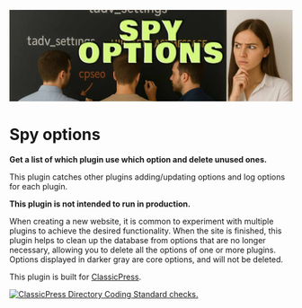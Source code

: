 ![Spy options banner](images/banner-1544x500.jpg "Spy options")

# Spy options

**Get a list of which plugin use which option and delete unused ones.**

This plugin catches other plugins adding/updating options and log options for each plugin.

**This plugin is not intended to run in production.**

When creating a new website, it is common to experiment with multiple plugins to achieve the desired functionality.
When the site is finished, this plugin helps to clean up the database from options that are no longer necessary, allowing you to delete all the options of one or more plugins.
Options displayed in darker gray are core options, and will not be deleted.

This plugin is built for [ClassicPress](https://www.classicpress.net/).

[![ClassicPress Directory Coding Standard checks.](https://github.com/xxsimoxx/spy-options/actions/workflows/cpcs.yml/badge.svg)](https://github.com/xxsimoxx/spy-options/actions/workflows/cpcs.yml)
